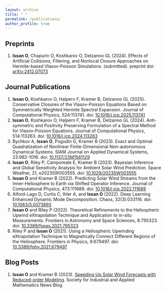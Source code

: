 ```yaml
---
layout: archive
title: " "
permalink: /publications/
author_profile: true
---
```

## Preprints
1. **Issan O**, Chapurin O, Koshkarov O, Delzanno GL (2024). Effects of Artificial Collisions, Filtering, and Nonlocal Closure Approaches on Hermite-based Vlasov-Poisson Simulations. (submitted). preprint doi: [	arXiv:2412.07073](https://arxiv.org/abs/2412.07073)

## Journal Publications 
1. **Issan O**, Koshkarov O, Halpern F, Kramer B, Delzanno GL (2025). Conservative Closures of the Vlasov-Poisson Equations Based on Symmetrically Weighted Hermite Spectral Expansion. Journal of Computational Physics, 524:113741. doi: [10.1016/j.jcp.2025.113741](file:///Users/oissan/Downloads/S0021999125000245.bib)
2. **Issan O**, Koshkarov O, Halpern F, Kramer B, Delzanno GL (2024). Anti-symmetric and Positivity Preserving Formulation of a Spectral Method for Vlasov-Poisson Equations. Journal of Computational Physics, 514:113263. doi: [10.1016/j.jcp.2024.113263](https://doi.org/10.1016/j.jcp.2024.113263)
3. Bychkov A, **Issan O**, Pogudin G, Kramer B (2023). Exact and Optimal Quadratization of Nonlinear Finite-Dimensional Non-autonomous Dynamical Systems. SIAM Journal on Applied Dynamical Systems, 23:982-1016. doi: [10.1137/23M1561129](https://doi.org/10.1137/23M1561129)
4. **Issan O**, Riley P, Camporeale E, Kramer B (2023). Bayesian Inference and Global Sensitivity Analysis for Ambient Solar Wind Prediction. Space Weather, 21, e2023SW003555. doi: [10.1029/2023SW003555](https://agupubs.onlinelibrary.wiley.com/doi/10.1029/2023SW003555)
5. **Issan O** and Kramer B (2022). Predicting Solar Wind Streams from the Inner-Heliosphere to Earth via Shifted Operator Inference. Journal of Computational Physics, 473:111689. doi: [10.1016/j.jcp.2022.111689](https://www.sciencedirect.com/science/article/pii/S0021999122007525#!)
6. Alford-Lago D, Curtis C, Ihler A, and **Issan O** (2022). Deep Learning Enhanced Dynamic Mode Decomposition. Chaos, 32(3):033116. doi: [10.1063/5.0073893](https://pubs.aip.org/aip/cha/article/32/3/033116/2835753/Deep-learning-enhanced-dynamic-mode-decomposition)
7. **Issan O** and Riley P (2022). Theoretical Refinements to the Heliospheric Upwind eXtrapolation Technique and Application to in-situ Measurements. Frontiers in Astronomy and Space Sciences, 8:795323. doi: [10.3389/fspas.2021.795323](https://www.frontiersin.org/articles/10.3389/fspas.2021.795323/full)
8. Riley P and **Issan O** (2021). Using a Heliospheric Upwinding eXtrapolation Technique to Magnetically Connect Different Regions of the Heliosphere. Frontiers in Physics, 9:679497. doi: [10.3389/fphy.2021.679497](https://www.frontiersin.org/articles/10.3389/fphy.2021.679497/full)

## Blog Posts
1. **Issan O** and Kramer B (2023). [Speeding Up Solar Wind Forecasts with Reduced-order Modeling](https://sinews.siam.org/Details-Page/speeding-up-solar-wind-forecasts-with-reduced-order-modeling). Society for Industrial and Applied Mathematics News Blog. 